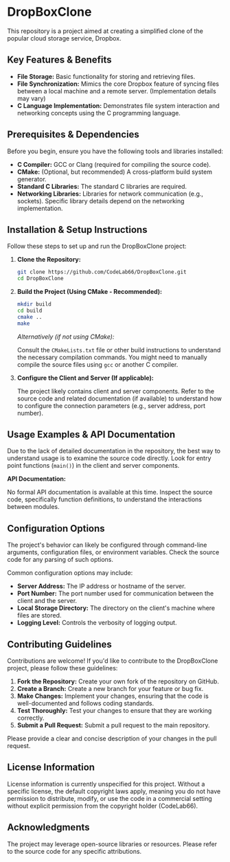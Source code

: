 # DropBoxClone

This repository is a project aimed at creating a simplified clone of the popular cloud storage service, Dropbox.

## Key Features & Benefits

*   **File Storage:** Basic functionality for storing and retrieving files.
*   **File Synchronization:** Mimics the core Dropbox feature of syncing files between a local machine and a remote server. (Implementation details may vary)
*   **C Language Implementation:** Demonstrates file system interaction and networking concepts using the C programming language.

## Prerequisites & Dependencies

Before you begin, ensure you have the following tools and libraries installed:

*   **C Compiler:**  GCC or Clang (required for compiling the source code).
*   **CMake:** (Optional, but recommended) A cross-platform build system generator.
*   **Standard C Libraries:** The standard C libraries are required.
*   **Networking Libraries:** Libraries for network communication (e.g., sockets). Specific library details depend on the networking implementation.

## Installation & Setup Instructions

Follow these steps to set up and run the DropBoxClone project:

1.  **Clone the Repository:**
    ```bash
    git clone https://github.com/CodeLab66/DropBoxClone.git
    cd DropBoxClone
    ```

2.  **Build the Project (Using CMake - Recommended):**

    ```bash
    mkdir build
    cd build
    cmake ..
    make
    ```

    *Alternatively (if not using CMake):*

    Consult the `CMakeLists.txt` file or other build instructions to understand the necessary compilation commands.  You might need to manually compile the source files using `gcc` or another C compiler.

3.  **Configure the Client and Server (If applicable):**

    The project likely contains client and server components.  Refer to the source code and related documentation (if available) to understand how to configure the connection parameters (e.g., server address, port number).

## Usage Examples & API Documentation

Due to the lack of detailed documentation in the repository, the best way to understand usage is to examine the source code directly.  Look for entry point functions (`main()`) in the client and server components.

**API Documentation:**

No formal API documentation is available at this time. Inspect the source code, specifically function definitions, to understand the interactions between modules.

## Configuration Options

The project's behavior can likely be configured through command-line arguments, configuration files, or environment variables. Check the source code for any parsing of such options.

Common configuration options may include:

*   **Server Address:** The IP address or hostname of the server.
*   **Port Number:** The port number used for communication between the client and the server.
*   **Local Storage Directory:** The directory on the client's machine where files are stored.
*   **Logging Level:** Controls the verbosity of logging output.

## Contributing Guidelines

Contributions are welcome! If you'd like to contribute to the DropBoxClone project, please follow these guidelines:

1.  **Fork the Repository:** Create your own fork of the repository on GitHub.
2.  **Create a Branch:** Create a new branch for your feature or bug fix.
3.  **Make Changes:** Implement your changes, ensuring that the code is well-documented and follows coding standards.
4.  **Test Thoroughly:** Test your changes to ensure that they are working correctly.
5.  **Submit a Pull Request:** Submit a pull request to the main repository.

Please provide a clear and concise description of your changes in the pull request.

## License Information

License information is currently unspecified for this project. Without a specific license, the default copyright laws apply, meaning you do not have permission to distribute, modify, or use the code in a commercial setting without explicit permission from the copyright holder (CodeLab66).

## Acknowledgments

The project may leverage open-source libraries or resources. Please refer to the source code for any specific attributions.
